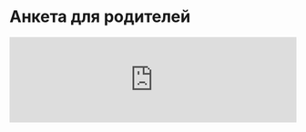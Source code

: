 # Анкета для родителей
<iframe  id="frame" src="https://forms.yandex.ru/u/64738ccad046884db13e6967/?iframe=1" frameborder="0" name="ya-form-64738ccad046884db13e6967" width="100%"></iframe>

<style lang="styl" scoped>
#frame
  width 100%
  min-height calc(100vh - var(--vp-nav-height))
</style>  
